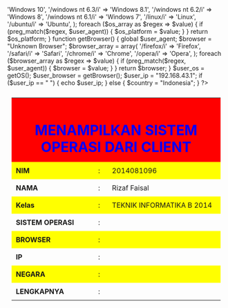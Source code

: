 <?php
function IPnya() {
    $ipaddress = '';
    if (getenv('HTTP_CLIENT_IP'))
        $ipaddress = getenv('HTTP_CLIENT_IP');
    else if(getenv('HTTP_X_FORWARDED_FOR'))
        $ipaddress = getenv('HTTP_X_FORWARDED_FOR');
    else if(getenv('HTTP_X_FORWARDED'))
        $ipaddress = getenv('HTTP_X_FORWARDED');
    else if(getenv('HTTP_FORWARDED_FOR'))
        $ipaddress = getenv('HTTP_FORWARDED_FOR');
    else if(getenv('HTTP_FORWARDED'))
        $ipaddress = getenv('HTTP_FORWARDED');
    else if(getenv('REMOTE_ADDR'))
        $ipaddress = getenv('REMOTE_ADDR');
    else
        $ipaddress = 'IP Tidak Dikenali';
 
    return $ipaddress;
}
$user_agent = $_SERVER['HTTP_USER_AGENT'];
function getOS() { 
    global $user_agent;
    $os_platform    =   "Unknown OS Platform";
    $os_array       =   array(
                            '/windows nt 10/i'      =>  'Windows 10',
                            '/windows nt 6.3/i'     =>  'Windows 8.1',
                            '/windows nt 6.2/i'     =>  'Windows 8',
                            '/windows nt 6.1/i'     =>  'Windows 7',
                            '/linux/i'              =>  'Linux',
                            '/ubuntu/i'             =>  'Ubuntu',
                        );
    foreach ($os_array as $regex => $value) { 
        if (preg_match($regex, $user_agent)) {
            $os_platform = $value;
        }
    }   
    return $os_platform;
}
function getBrowser() {
    global $user_agent;
    $browser        =   "Unknown Browser";
    $browser_array  =   array(
                            '/firefox/i'    =>  'Firefox',
                            '/safari/i'     =>  'Safari',
                            '/chrome/i'     =>  'Chrome',
                            '/opera/i'      =>  'Opera',
                        );
    foreach ($browser_array as $regex => $value) { 
        if (preg_match($regex, $user_agent)) {
            $browser = $value;
        }
    }
    return $browser;
}
$user_os        =   getOS();
$user_browser   =   getBrowser();
$user_ip        =   "192.168.43.1";
if ($user_ip == " ") {
    echo $user_ip;
} else {
            $country = "Indonesia";
		
}
?>
<html>
<head>
    <title>Sistem Operasi Dari Client</title>
    <style type="text/css">
        html {
            font-family: "arial black";
        }
        table {
            border-collapse: collapse;
            margin-right: auto;
            margin-left: auto;
        }
        table, th, td {
            padding: 10px;
        }
        th {
            background-color: red;
            color: blue;
        }
        tr:nth-child(even) {
            background-color: yellow;
        }
		tr:ntd-child(even) {
            background-color: blue;
        }
        h1 {
            margin-bottom: 5;
        }
    </style>
    <link rel="shortcut icon" href="/favicon.png">
</head>
<body>
    <table>
        <tr align="center">
            <th colspan="3"><h1>MENAMPILKAN SISTEM OPERASI DARI CLIENT</h1></th>
        </tr>
        <tr>
            <td><b>NIM</b></td>
            <td>:</td>
            <td>2014081096</td>
        </tr>
        <tr>
            <td><b>NAMA</b></td>
            <td>:</td>
            <td>Rizaf Faisal
        </tr>
        <tr>
            <td><b>Kelas</b></td>
            <td>:</td>
            <td>TEKNIK INFORMATIKA B 2014</td>
        </tr>
        <tr>
            <td><b>SISTEM OPERASI</b></td>
            <td>:</td>
            <td><?php echo $user_os;?></td>
        </tr>
        <tr>
            <td><b>BROWSER</b></td>
            <td>:</td>
            <td><?php echo  $user_browser;?></td>
        </tr>
        <tr>
            <td><b>IP</b></td>
            <td>:</td>
            <td><?php echo $user_ip ;?></td>
        </tr>
        <tr>
            <td><b>NEGARA</b></td>
            <td>:</td>
            <td><?php echo $country;?></td>
        </tr>
        <tr>
            <td><b>LENGKAPNYA</b></td>
            <td>:</td>
            <td><?php echo $_SERVER['HTTP_USER_AGENT'];?></td>
        </tr>
    </table>
</body>
</html>

